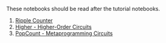 These notebooks should be read after the tutorial notebooks.

1. [Ripple Counter ](./Ripple.ipynb)
1. [Higher - Higher-Order Circuits](./Higher.ipynb)
1. [PopCount - Metaprogramming Circuits](./PopCount.ipynb)
